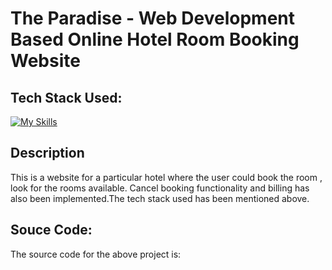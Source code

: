 # The Paradise - Web Development Based Online Hotel Room Booking Website

## Tech Stack Used:

[![My Skills](https://skillicons.dev/icons?i=sql,html,css,bootstrap,php)](https://skillicons.dev)

## Description

This is a website for a particular hotel where the user could book the room , look for the rooms available.
Cancel booking functionality and billing has also been implemented.The tech stack used has been mentioned above.

## Souce Code:
The source code for the above project is:


